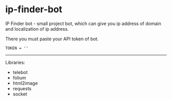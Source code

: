 # ip-finder-bot
IP Finder bot - small project bot, which can give you ip address of domain and localization of ip address.

There you must paste your API token of bot.

<code>TOKEN = ''</code>
___

Libraries:
* telebot
* folium
* html2image
* requests
* socket
